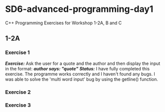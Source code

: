 # SD6-advanced-programming-day1
C++ Programming Exercises for Workshop 1-2A, B and C

## 1-2A
### Exercise 1
***Exercise:***
Ask the user for a quote and the author and then display the input in the format: ***author says: "quote"***
***Status:***
I have fully completed this exercise. The programme works correctly and I haven't found any bugs.
I was able to solve the 'multi word input' bug by using the getline() function.

### Exercise 2


### Exercise 3

